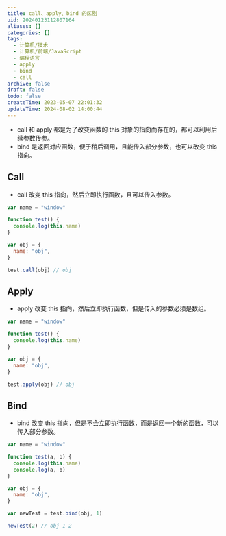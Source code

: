 ```yaml
---
title: call、apply、bind 的区别
uid: 20240123112807164
aliases: []
categories: []
tags:
  - 计算机/技术
  - 计算机/前端/JavaScript
  - 编程语言
  - apply
  - bind
  - call
archive: false
draft: false
todo: false
createTime: 2023-05-07 22:01:32
updateTime: 2024-08-02 14:00:44
---
```


- call 和 apply 都是为了改变函数的 this 对象的指向而存在的，都可以利用后续参数传参。
- bind 是返回对应函数，便于稍后调用，且能传入部分参数，也可以改变 this 指向。

## Call

- call 改变 this 指向，然后立即执行函数，且可以传入参数。

```js
var name = "window"

function test() {
  console.log(this.name)
}

var obj = {
  name: "obj",
}

test.call(obj) // obj
```

## Apply

- apply 改变 this 指向，然后立即执行函数，但是传入的参数必须是数组。

```js
var name = "window"

function test() {
  console.log(this.name)
}

var obj = {
  name: "obj",
}

test.apply(obj) // obj
```

## Bind

- bind 改变 this 指向，但是不会立即执行函数，而是返回一个新的函数，可以传入部分参数。

```js
var name = "window"

function test(a, b) {
  console.log(this.name)
  console.log(a, b)
}

var obj = {
  name: "obj",
}

var newTest = test.bind(obj, 1)

newTest(2) // obj 1 2
```
